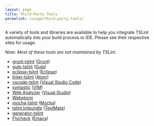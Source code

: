 ```yaml
---
layout: page
title: Third-Party Tools
permalink: /usage/third-party-tools/
---
```


A variety of tools and libraries are available to help you integrate TSLint automatically into your build process or IDE. Please see their respective sites for usage.

_Note: Most of these tools are not maintained by TSLint._

* [grunt-tslint][0] ([Grunt][1])
* [gulp-tslint][2] ([Gulp][3])
* [eclipse-tslint][4] ([Eclipse][5])
* [linter-tslint][6] ([Atom][7])
* [vscode-tslint][8] ([Visual Studio Code][9])
* [syntastic][10] ([VIM][11])
* [Web Analyzer][12] ([Visual Studio][13])
* [Webstorm][14]
* [mocha-tslint][15] ([Mocha][16])
* [tslint.tmbundle][17] ([TextMate][18])
* [generator-tslint][19]
* [Flycheck][20] ([Emacs][21])


[0]: https://github.com/palantir/grunt-tslint
[1]: http://gruntjs.com/
[2]: https://github.com/panuhorsmalahti/gulp-tslint
[3]: http://gulpjs.com/
[4]: https://github.com/palantir/eclipse-tslint
[5]: http://www.eclipse.org/
[6]: https://github.com/AtomLinter/linter-tslint
[7]: https://atom.io/
[8]: https://github.com/Microsoft/vscode-tslint/tree/master/tslint
[9]: https://code.visualstudio.com/
[10]: https://github.com/scrooloose/syntastic
[11]: http://www.vim.org/
[12]: https://visualstudiogallery.msdn.microsoft.com/6edc26d4-47d8-4987-82ee-7c820d79be1d
[13]: https://www.visualstudio.com/
[14]: https://www.jetbrains.com/help/webstorm/2016.1/tslint.html
[15]: https://github.com/t-sauer/mocha-tslint
[16]: https://mochajs.org/
[17]: https://github.com/natesilva/tslint.tmbundle
[18]: https://macromates.com
[19]: https://github.com/greybax/generator-tslint
[20]: http://www.flycheck.org/
[21]: https://www.gnu.org/software/emacs/
